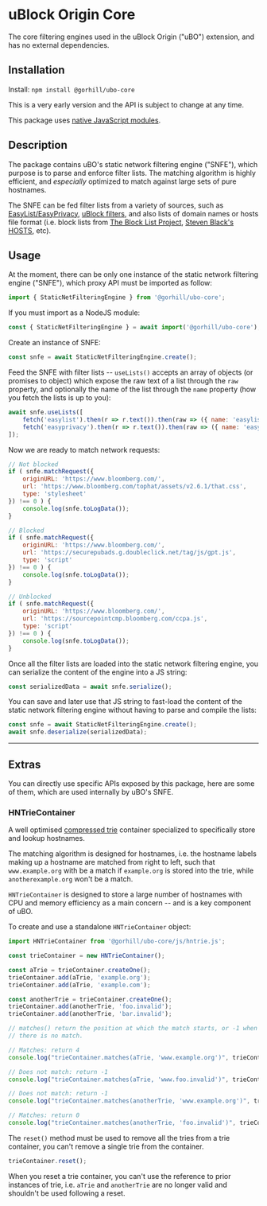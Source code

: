 # uBlock Origin Core

The core filtering engines used in the uBlock Origin ("uBO") extension, and has
no external dependencies.

## Installation

Install: `npm install @gorhill/ubo-core`

This is a very early version and the API is subject to change at any time.

This package uses [native JavaScript modules](https://developer.mozilla.org/en-US/docs/Web/JavaScript/Guide/Modules).


## Description

The package contains uBO's static network filtering engine ("SNFE"), which
purpose is to parse and enforce filter lists. The matching algorithm is highly
efficient, and _especially_ optimized to match against large sets of pure
hostnames.

The SNFE can be fed filter lists from a variety of sources, such as [EasyList/EasyPrivacy](https://easylist.to/), 
[uBlock filters](https://github.com/uBlockOrigin/uAssets/tree/master/filters), 
and also lists of domain names or hosts file format (i.e. block lists from [The Block List Project](https://github.com/blocklistproject/Lists#the-block-list-project), 
[Steven Black's HOSTS](https://github.com/StevenBlack/hosts#readme), etc).


## Usage

At the moment, there can be only one instance of the static network filtering
engine ("SNFE"), which proxy API must be imported as follow:

```js
import { StaticNetFilteringEngine } from '@gorhill/ubo-core';
```

If you must import as a NodeJS module:

```js
const { StaticNetFilteringEngine } = await import('@gorhill/ubo-core');
```


Create an instance of SNFE:

```js
const snfe = await StaticNetFilteringEngine.create();
```

Feed the SNFE with filter lists -- `useLists()` accepts an array of
objects (or promises to object) which expose the raw text of a list
through the `raw` property, and optionally the name of the list through the
`name` property (how you fetch the lists is up to you):

```js
await snfe.useLists([
    fetch('easylist').then(r => r.text()).then(raw => ({ name: 'easylist', raw })),
    fetch('easyprivacy').then(r => r.text()).then(raw => ({ name: 'easyprivacy', raw })),
]);
```

Now we are ready to match network requests:

```js
// Not blocked
if ( snfe.matchRequest({
    originURL: 'https://www.bloomberg.com/',
    url: 'https://www.bloomberg.com/tophat/assets/v2.6.1/that.css',
    type: 'stylesheet'
}) !== 0 ) {
    console.log(snfe.toLogData());
}

// Blocked
if ( snfe.matchRequest({
    originURL: 'https://www.bloomberg.com/',
    url: 'https://securepubads.g.doubleclick.net/tag/js/gpt.js',
    type: 'script'
}) !== 0 ) {
    console.log(snfe.toLogData());
}

// Unblocked
if ( snfe.matchRequest({
    originURL: 'https://www.bloomberg.com/',
    url: 'https://sourcepointcmp.bloomberg.com/ccpa.js',
    type: 'script'
}) !== 0 ) {
    console.log(snfe.toLogData());
}
```

Once all the filter lists are loaded into the static network filtering engine,
you can serialize the content of the engine into a JS string:

```js
const serializedData = await snfe.serialize();
```

You can save and later use that JS string to fast-load the content of the
static network filtering engine without having to parse and compile the lists:

```js
const snfe = await StaticNetFilteringEngine.create();
await snfe.deserialize(serializedData);
```

---

## Extras

You can directly use specific APIs exposed by this package, here are some of 
them, which are used internally by uBO's SNFE.

### HNTrieContainer

A well optimised [compressed trie](https://en.wikipedia.org/wiki/Trie#Compressing_tries) 
container specialized to specifically store and lookup hostnames.

The matching algorithm is designed for hostnames, i.e. the hostname labels 
making up a hostname are matched from right to left, such that `www.example.org` 
with be a match if `example.org` is stored into the trie, while 
`anotherexample.org` won't be a match.

`HNTrieContainer` is designed to store a large number of hostnames with CPU and 
memory efficiency as a main concern -- and is a key component of uBO.

To create and use a standalone `HNTrieContainer` object:

```js
import HNTrieContainer from '@gorhill/ubo-core/js/hntrie.js';

const trieContainer = new HNTrieContainer();

const aTrie = trieContainer.createOne();
trieContainer.add(aTrie, 'example.org');
trieContainer.add(aTrie, 'example.com');

const anotherTrie = trieContainer.createOne();
trieContainer.add(anotherTrie, 'foo.invalid');
trieContainer.add(anotherTrie, 'bar.invalid');

// matches() return the position at which the match starts, or -1 when
// there is no match.

// Matches: return 4
console.log("trieContainer.matches(aTrie, 'www.example.org')", trieContainer.matches(aTrie, 'www.example.org'));

// Does not match: return -1
console.log("trieContainer.matches(aTrie, 'www.foo.invalid')", trieContainer.matches(aTrie, 'www.foo.invalid'));

// Does not match: return -1
console.log("trieContainer.matches(anotherTrie, 'www.example.org')", trieContainer.matches(anotherTrie, 'www.example.org'));

// Matches: return 0
console.log("trieContainer.matches(anotherTrie, 'foo.invalid')", trieContainer.matches(anotherTrie, 'foo.invalid'));
```

The `reset()` method must be used to remove all the tries from a trie container, 
you can't remove a single trie from the container.

```js
trieContainer.reset();
```

When you reset a trie container, you can't use the reference to prior instances 
of trie, i.e. `aTrie` and `anotherTrie` are no longer valid and shouldn't be 
used following a reset.
